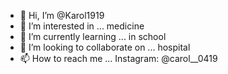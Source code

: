 - 👋 Hi, I’m @Karol1919
- 👀 I’m interested in ... medicine 
- 🌱 I’m currently learning ... in school
- 💞️ I’m looking to collaborate on ... hospital 
- 📫 How to reach me ... Instagram: @carol__0419

<!---
Karol1919/Karol1919 is a ✨ special ✨ repository because its `README.md` (this file) appears on your GitHub profile.
You can click the Preview link to take a look at your changes.
--->

